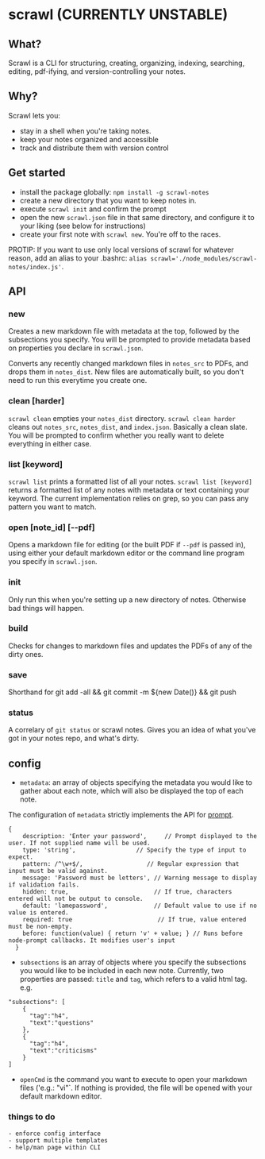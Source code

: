 # scrawl (CURRENTLY UNSTABLE)

## What?
Scrawl is a CLI for structuring, creating, organizing, indexing, searching, editing, pdf-ifying, and version-controlling your notes.

## Why?

Scrawl lets you:

- stay in a shell when you're taking notes.
- keep your notes organized and accessible
- track and distribute them with version control

## Get started

- install the package globally: `npm install -g scrawl-notes`
- create a new directory that you want to keep notes in.
- execute `scrawl init` and confirm the prompt
- open the new `scrawl.json` file in that same directory, and configure it to your liking (see below for instructions)
- create your first note with `scrawl new`. You're off to the races.

PROTIP: If you want to use only local versions of scrawl for whatever reason, add an alias to your .bashrc: `alias scrawl='./node_modules/scrawl-notes/index.js'`.
## API

### new
Creates a new markdown file with metadata at the top, followed by the subsections you specify. You will be prompted to provide metadata based on properties you declare in `scrawl.json`.

Converts any recently changed markdown files in `notes_src` to PDFs, and drops them in `notes_dist`. New files are automatically built, so you don't need to run this everytime you create one.

### clean [harder]
`scrawl clean` empties your `notes_dist` directory. `scrawl clean harder` cleans out `notes_src`, `notes_dist`, and `index.json`. Basically a clean slate. You will be prompted to confirm whether you really want to delete everything in either case.

### list [keyword]
`scrawl list` prints a formatted list of all your notes. `scrawl list [keyword]` returns a formatted list of any notes with metadata or text containing your keyword. The current implementation relies on grep, so you can pass any pattern you want to match.

### open [note_id] [--pdf]
Opens a markdown file for editing (or the built PDF if `--pdf` is passed in), using either your default markdown editor or the command line program you specify in `scrawl.json`.

### init
Only run this when you're setting up a new directory of notes. Otherwise bad things will happen.

### build
Checks for changes to markdown files and updates the PDFs of any of the dirty ones.

### save
Shorthand for git add -all && git commit -m ${new Date()} && git push

### status
A correlary of `git status` or scrawl notes. Gives you an idea of what you've got in your notes repo, and what's dirty.

## config

- `metadata`: an array of objects specifying the metadata you would like to gather about each note, which will also be displayed the top of each note.

The configuration of `metadata` strictly implements the API for [prompt](https://www.npmjs.com/package/prompt).

```
{
    description: 'Enter your password',     // Prompt displayed to the user. If not supplied name will be used.
    type: 'string',                 // Specify the type of input to expect.
    pattern: /^\w+$/,                  // Regular expression that input must be valid against.
    message: 'Password must be letters', // Warning message to display if validation fails.
    hidden: true,                        // If true, characters entered will not be output to console.
    default: 'lamepassword',             // Default value to use if no value is entered.
    required: true                        // If true, value entered must be non-empty.
    before: function(value) { return 'v' + value; } // Runs before node-prompt callbacks. It modifies user's input
  }
```

- `subsections` is an array of objects where you specify the subsections you would like to be included in each new note. Currently, two properties are passed: `title` and `tag`, which refers to a valid html tag.
e.g.
```
"subsections": [
    {
      "tag":"h4",
      "text":"questions"
    },
    {
      "tag":"h4",
      "text":"criticisms"
    }
]
```
- `openCmd` is the command you want to execute to open your markdown files ('e.g.: "vi"`. If nothing is provided, the file will be opened with your default markdown editor.

### things to do
    - enforce config interface
    - support multiple templates
    - help/man page within CLI
